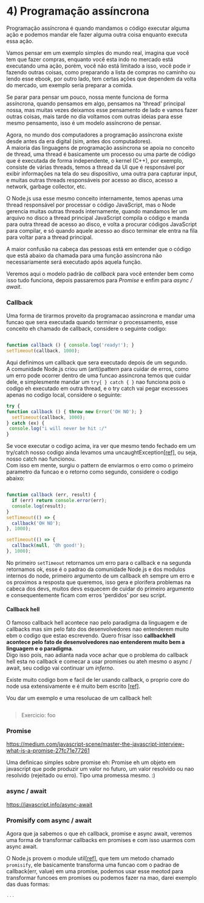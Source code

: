 # 4) Programação assíncrona


Programação assíncrona é quando mandamos o código executar alguma ação e podemos mandar ele fazer alguma outra coisa enquanto executa essa ação.

Vamos pensar em um exemplo simples do mundo real, imagina que você tem que fazer compras, enquanto você esta indo no mercado está executando uma ação, porém, você não está limitado a isso, você pode ir fazendo outras coisas, como preparando a lista de compras no caminho ou lendo esse ebook, por outro lado, tem certas ações que dependem da volta do mercado, um exemplo seria preparar a comida.

Se parar para pensar um pouco, nossa mente funciona de forma assíncrona, quando pensamos em algo, pensamos na 'thread' principal nossa, mas muitas vezes deixamos esse pensamento de lado e vamos fazer outras coisas, mais tarde no dia voltamos com outras ideias para esse mesmo pensamento, isso é um modelo assíncrono de pensar.

Agora, no mundo dos computadores a programação assíncrona existe desde antes da era digital (sim, antes dos computadores). <br />
A maioria das linguagens de programação assíncrona se apoia no conceito de thread, uma thread é basicamente um processo ou uma parte de código que é executada de forma independente, o kernel (C++), por exemplo, consiste de várias threads, temos a thread da UI que é responsável por exibir informações na tela do seu dispositivo, uma outra para capturar input, e muitas outras threads responsáveis por acesso ao disco, acesso a network, garbage collector, etc.

O Node.js usa esse mesmo conceito internamente, temos apenas uma thread responsável por processar o código JavaScript, mas o Node gerencia muitas outras threads internamente, quando mandamos ler um arquivo no disco a thread principal JavaScript compila o código e manda para outra thread de acesso ao disco, e volta a procurar códigos JavaScript para compilar, e só quando aquele acesso ao disco terminar ele entra na fila para voltar para a thread principal.

A maior confusão na cabeça das pessoas está em entender que o código que está abaixo da chamada para uma função assíncrona não necessariamente será executado após aquela função.

Veremos aqui o modelo padrão de *callback* para você entender bem como isso tudo funciona, depois passaremos para *Promise* e enfim para *async / await*.

### Callback

Uma forma de tirarmos proveito da programacao assincrona e mandar uma funcao que sera executada quando terminar o processamento, esse conceito eh chamado de callback, considere o seguinte codigo:

```javascript

function callback () { console.log('ready!'); }
setTimeout(callback, 1000);
```

Aqui definimos um callback que sera executado depois de um segundo. <br />
A comunidade Node.js criou um (anti)pattern para cuidar de erros, como um erro pode ocorrer dentro de uma funcao assincrona temos que cuidar dele, e simplesmente mandar um `try{ } catch { }` nao funciona pois o codigo eh executado em outra thread, e o try catch vai pegar excessoes apenas no codigo local, considere o seguinte:

```javascript
try {
function callback () { throw new Error('OH NO'); }
  setTimeout(callback, 1000);
} catch (ex) {
 console.log("i will never be hit :/"
}
```

Se voce executar o codigo acima, ira ver que mesmo tendo fechado em um try/catch nosso codigo ainda levamos uma uncaughtException[[ref]](ref), ou seja, nosso catch nao funcionou. <br />
Com isso em mente, surgiu o pattern de enviarmos o erro como o primeiro parametro da funcao e o retorno como segundo, considere o codigo abaixo:

```javascript

function callback (err, result) {
  if (err) return console.error(err);
  console.log(result);
}
setTimeout(() => {
  callback('OH NO');
}, 1000);

setTimeout(() => {
  callback(null, 'Oh good!');
}, 1000);
```

No primeiro `setTimeout` retornamos um erro para o callback e na segunda retornamos ok, esse é o padrao da comunidade Node.js e dos modulos internos do node, primeiro argumento de um callback eh sempre um erro e os proximos a resposta que queremos, isso gera e plorifera problemas na cabeca dos devs, muitos devs esquecem de cuidar do primeiro argumento e consequentemente ficam com erros 'perdidos' por seu script. <br />

#### Callback hell

O famoso callback hell acontece nao pelo paradigma da linguagem e de callbacks mas sim pelo fato dos desenvolvedores nao entenderem muito ebm o codigo que estao escrevendo. Quero frisar isso **callbackhell acontece pelo fato de desenvolvedores nao entenderem muito bem a linguagem e o paradigma**. <br />
Digo isso pois, nao adianta nada voce achar que o problema do callback hell esta no callback e comecar a usar promises ou ateh mesmo o async / await, seu codigo vai continuar um *inferno*.

Existe muito codigo bom e facil de ler usando callback, o proprio core do node usa extensivamente e é muito bem escrito [[ref]](#ref).

Vou dar um exemplo e uma resolucao de um callback hell:

```javascript

```

> Exercicio:
> foo

### Promise

https://medium.com/javascript-scene/master-the-javascript-interview-what-is-a-promise-27fc71e77261

Uma definicao simples sobre promise eh: Promise eh um objeto em javascript que pode produzir um valor no futuro, um valor resolvido ou nao resolvido (rejeitado ou erro). Tipo uma promessa mesmo. :)


### async / await

https://javascript.info/async-await

### Promisify com async / await

Agora que ja sabemos o que eh callback, promise e async await, veremos uma forma de transformar callbacks em promises e com isso usarmos com async await.

O Node.js provem o module util[[ref]](#ref), que tem um metodo chamado `promisify`, ele basicamente transforma uma funcao com o padrao de callback(err, value) em uma promise, podemos usar esse meotod para transformar funcoes em promises ou podemos fazer na mao, darei exemplo das duas formas:

```javascript
...
```
